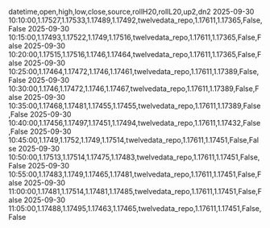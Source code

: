 datetime,open,high,low,close,source,rollH20,rollL20,up2,dn2
2025-09-30 10:10:00,1.17527,1.17533,1.17489,1.17492,twelvedata_repo,1.17611,1.17365,False,False
2025-09-30 10:15:00,1.17493,1.17522,1.1749,1.17516,twelvedata_repo,1.17611,1.17365,False,False
2025-09-30 10:20:00,1.17515,1.17516,1.1746,1.17464,twelvedata_repo,1.17611,1.17365,False,False
2025-09-30 10:25:00,1.17464,1.17472,1.1746,1.17461,twelvedata_repo,1.17611,1.17389,False,False
2025-09-30 10:30:00,1.1746,1.17472,1.1746,1.17467,twelvedata_repo,1.17611,1.17389,False,False
2025-09-30 10:35:00,1.17468,1.17481,1.17455,1.17455,twelvedata_repo,1.17611,1.17389,False,False
2025-09-30 10:40:00,1.17456,1.17497,1.17451,1.17494,twelvedata_repo,1.17611,1.17432,False,False
2025-09-30 10:45:00,1.1749,1.1752,1.1749,1.17514,twelvedata_repo,1.17611,1.17451,False,False
2025-09-30 10:50:00,1.17513,1.17514,1.17475,1.17483,twelvedata_repo,1.17611,1.17451,False,False
2025-09-30 10:55:00,1.17483,1.1749,1.17465,1.17481,twelvedata_repo,1.17611,1.17451,False,False
2025-09-30 11:00:00,1.17481,1.17514,1.17481,1.17485,twelvedata_repo,1.17611,1.17451,False,False
2025-09-30 11:05:00,1.17488,1.17495,1.17463,1.17465,twelvedata_repo,1.17611,1.17451,False,False
